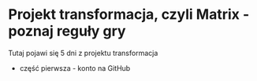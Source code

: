 # Projekt transformacja, czyli Matrix - poznaj reguły gry

Tutaj pojawi się 5 dni z projektu transformacja 

- część pierwsza - konto na GitHub
